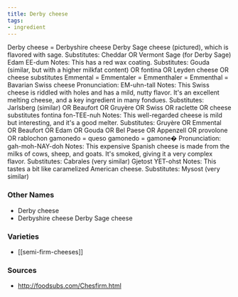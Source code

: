 ```yaml
---
title: Derby cheese
tags:
- ingredient
---
```

Derby cheese = Derbyshire cheese Derby Sage cheese (pictured), which is flavored with sage. Substitutes: Cheddar OR Vermont Sage (for Derby Sage) Edam EE-dum Notes: This has a red wax coating. Substitutes: Gouda (similar, but with a higher milkfat content) OR fontina OR Leyden cheese OR cheese substitutes Emmental = Emmentaler = Emmenthaler = Emmenthal = Bavarian Swiss cheese Pronunciation: EM-uhn-tall Notes: This Swiss cheese is riddled with holes and has a mild, nutty flavor. It's an excellent melting cheese, and a key ingredient in many fondues. Substitutes: Jarlsberg (similar) OR Beaufort OR Gruyère OR Swiss OR raclette OR cheese substitutes fontina fon-TEE-nuh Notes: This well-regarded cheese is mild but interesting, and it's a good melter. Substitutes: Gruyère OR Emmental OR Beaufort OR Edam OR Gouda OR Bel Paese OR Appenzell OR provolone OR rablochon gamonedo = queso gamonedo = gamone� Pronunciation: gah-moh-NAY-doh Notes: This expensive Spanish cheese is made from the milks of cows, sheep, and goats. It's smoked, giving it a very complex flavor. Substitutes: Cabrales (very similar) Gjetost YET-ohst Notes: This tastes a bit like caramelized American cheese. Substitutes: Mysost (very similar)

### Other Names

* Derby cheese
* Derbyshire cheese Derby Sage cheese

### Varieties

* [[semi-firm-cheeses]]

### Sources
* http://foodsubs.com/Chesfirm.html
